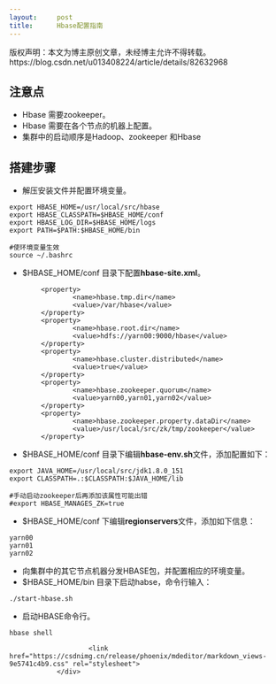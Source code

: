 ```yaml
---
layout:     post
title:      Hbase配置指南
---
```

<div id="article_content" class="article_content clearfix csdn-tracking-statistics" data-pid="blog" data-mod="popu_307" data-dsm="post">
								<div class="article-copyright">
					版权声明：本文为博主原创文章，未经博主允许不得转载。					https://blog.csdn.net/u013408224/article/details/82632968				</div>
								            <div id="content_views" class="markdown_views prism-atom-one-dark">
							<!-- flowchart 箭头图标 勿删 -->
							<svg xmlns="http://www.w3.org/2000/svg" style="display: none;"><path stroke-linecap="round" d="M5,0 0,2.5 5,5z" id="raphael-marker-block" style="-webkit-tap-highlight-color: rgba(0, 0, 0, 0);"></path></svg>
							<h2 id="注意点">注意点</h2>

<ul>
<li>Hbase 需要zookeeper。</li>
<li>Hbase 需要在各个节点的机器上配置。</li>
<li>集群中的启动顺序是Hadoop、zookeeper 和Hbase</li>
</ul>



<h2 id="搭建步骤">搭建步骤</h2>

<ul>
<li>解压安装文件并配置环境变量。</li>
</ul>



<pre class="prettyprint"><code class=" hljs bash"><span class="hljs-keyword">export</span> HBASE_HOME=/usr/local/src/hbase
<span class="hljs-keyword">export</span> HBASE_CLASSPATH=<span class="hljs-variable">$HBASE_HOME</span>/conf
<span class="hljs-keyword">export</span> HBASE_LOG_DIR=<span class="hljs-variable">$HBASE_HOME</span>/logs
<span class="hljs-keyword">export</span> PATH=<span class="hljs-variable">$PATH</span>:<span class="hljs-variable">$HBASE_HOME</span>/bin</code></pre>



<pre class="prettyprint"><code class=" hljs bash"><span class="hljs-comment">#使环境变量生效</span>
<span class="hljs-built_in">source</span> ~/.bashrc</code></pre>

<ul>
<li>$HBASE_HOME/conf 目录下配置<strong>hbase-site.xml</strong>。</li>
</ul>



<pre class="prettyprint"><code class=" hljs xml">        <span class="hljs-tag">&lt;<span class="hljs-title">property</span>&gt;</span>
                <span class="hljs-tag">&lt;<span class="hljs-title">name</span>&gt;</span>hbase.tmp.dir<span class="hljs-tag">&lt;/<span class="hljs-title">name</span>&gt;</span>
                <span class="hljs-tag">&lt;<span class="hljs-title">value</span>&gt;</span>/var/hbase<span class="hljs-tag">&lt;/<span class="hljs-title">value</span>&gt;</span>
        <span class="hljs-tag">&lt;/<span class="hljs-title">property</span>&gt;</span>
        <span class="hljs-tag">&lt;<span class="hljs-title">property</span>&gt;</span>
                <span class="hljs-tag">&lt;<span class="hljs-title">name</span>&gt;</span>hbase.root.dir<span class="hljs-tag">&lt;/<span class="hljs-title">name</span>&gt;</span>
                <span class="hljs-tag">&lt;<span class="hljs-title">value</span>&gt;</span>hdfs://yarn00:9000/hbase<span class="hljs-tag">&lt;/<span class="hljs-title">value</span>&gt;</span>
        <span class="hljs-tag">&lt;/<span class="hljs-title">property</span>&gt;</span>
        <span class="hljs-tag">&lt;<span class="hljs-title">property</span>&gt;</span>
                <span class="hljs-tag">&lt;<span class="hljs-title">name</span>&gt;</span>hbase.cluster.distributed<span class="hljs-tag">&lt;/<span class="hljs-title">name</span>&gt;</span>
                <span class="hljs-tag">&lt;<span class="hljs-title">value</span>&gt;</span>true<span class="hljs-tag">&lt;/<span class="hljs-title">value</span>&gt;</span>
        <span class="hljs-tag">&lt;/<span class="hljs-title">property</span>&gt;</span>
        <span class="hljs-tag">&lt;<span class="hljs-title">property</span>&gt;</span>
                <span class="hljs-tag">&lt;<span class="hljs-title">name</span>&gt;</span>hbase.zookeeper.quorum<span class="hljs-tag">&lt;/<span class="hljs-title">name</span>&gt;</span>
                <span class="hljs-tag">&lt;<span class="hljs-title">value</span>&gt;</span>yarn00,yarn01,yarn02<span class="hljs-tag">&lt;/<span class="hljs-title">value</span>&gt;</span>
        <span class="hljs-tag">&lt;/<span class="hljs-title">property</span>&gt;</span>
        <span class="hljs-tag">&lt;<span class="hljs-title">property</span>&gt;</span>
                <span class="hljs-tag">&lt;<span class="hljs-title">name</span>&gt;</span>hbase.zookeeper.property.dataDir<span class="hljs-tag">&lt;/<span class="hljs-title">name</span>&gt;</span>
                <span class="hljs-tag">&lt;<span class="hljs-title">value</span>&gt;</span>/usr/local/src/zk/tmp/zookeeper<span class="hljs-tag">&lt;/<span class="hljs-title">value</span>&gt;</span>
        <span class="hljs-tag">&lt;/<span class="hljs-title">property</span>&gt;</span></code></pre>

<ul>
<li>$HBASE_HOME/conf 目录下编辑<strong>hbase-env.sh</strong>文件，添加配置如下：</li>
</ul>



<pre class="prettyprint"><code class=" hljs bash"><span class="hljs-keyword">export</span> JAVA_HOME=/usr/local/src/jdk1.<span class="hljs-number">8.0</span>_151
<span class="hljs-keyword">export</span> CLASSPATH=.:<span class="hljs-variable">$CLASSPATH</span>:<span class="hljs-variable">$JAVA_HOME</span>/lib

<span class="hljs-comment">#手动启动zookeeper后再添加该属性可能出错</span>
<span class="hljs-comment">#export HBASE_MANAGES_ZK=true</span>
</code></pre>

<ul>
<li>$HBASE_HOME/conf 下编辑<strong>regionservers</strong>文件，添加如下信息：</li>
</ul>



<pre class="prettyprint"><code class=" hljs ">yarn00
yarn01
yarn02</code></pre>

<ul>
<li>向集群中的其它节点机器分发HBASE包，并配置相应的环境变量。</li>
<li>$HBASE_HOME/bin 目录下启动habse，命令行输入：</li>
</ul>



<pre class="prettyprint"><code class=" hljs sql">./<span class="hljs-operator"><span class="hljs-keyword">start</span>-hbase.sh</span></code></pre>

<ul>
<li>启动HBASE命令行。</li>
</ul>



<pre class="prettyprint"><code class=" hljs livecodeserver">hbase <span class="hljs-built_in">shell</span></code></pre>            </div>
						<link href="https://csdnimg.cn/release/phoenix/mdeditor/markdown_views-9e5741c4b9.css" rel="stylesheet">
                </div>